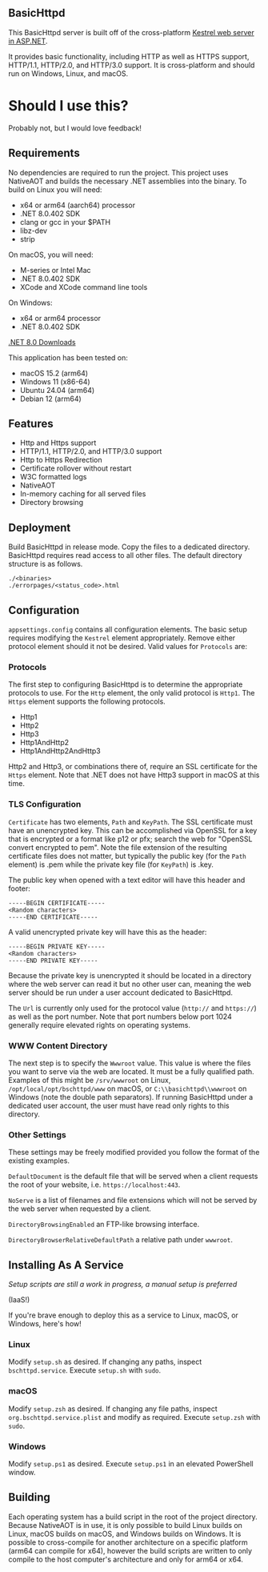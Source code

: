 ## BasicHttpd

This BasicHttpd server is built off of the cross-platform [Kestrel web server in ASP.NET](https://learn.microsoft.com/aspnet/core/fundamentals/servers/kestrel).

It provides basic functionality, including HTTP as well as HTTPS support, HTTP/1.1, HTTP/2.0, and HTTP/3.0 support. 
It is cross-platform and should run on Windows, Linux, and macOS.

# Should I use this?

Probably not, but I would love feedback!

## Requirements

No dependencies are required to run the project. This project uses NativeAOT and builds the necessary .NET 
assemblies into the binary. To build on Linux you will need:

* x64 or arm64 (aarch64) processor
* .NET 8.0.402 SDK
* clang or gcc in your $PATH
* libz-dev
* strip

On macOS, you will need:

* M-series or Intel Mac
* .NET 8.0.402 SDK
* XCode and XCode command line tools

On Windows:

* x64 or arm64 processor
* .NET 8.0.402 SDK

[.NET 8.0 Downloads](https://dotnet.microsoft.com/download/dotnet/8.0)

This application has been tested on:

* macOS 15.2 (arm64)
* Windows 11 (x86-64)
* Ubuntu 24.04 (arm64)
* Debian 12 (arm64)

## Features

* Http and Https support
* HTTP/1.1, HTTP/2.0, and HTTP/3.0 support
* Http to Https Redirection
* Certificate rollover without restart
* W3C formatted logs
* NativeAOT
* In-memory caching for all served files
* Directory browsing

## Deployment

Build BasicHttpd in release mode. Copy the files to a dedicated directory. BasicHttpd requires read access to all other
files. The default directory structure is as follows.

```text
./<binaries>
./errorpages/<status_code>.html
```

## Configuration

`appsettings.config` contains all configuration elements. The basic setup requires modifying the `Kestrel` element 
appropriately. Remove either protocol element should it not be desired. Valid values for `Protocols` are:

### Protocols

The first step to configuring BasicHttpd is to determine the appropriate protocols to use. For the `Http` element, 
the only valid protocol is `Http1`. The `Https` element supports the following protocols.

* Http1
* Http2
* Http3
* Http1AndHttp2
* Http1AndHttp2AndHttp3

Http2 and Http3, or combinations there of, require an SSL certificate for the `Https` element. Note that .NET does 
not have Http3 support in macOS at this time.

### TLS Configuration

`Certificate` has two elements, `Path` and `KeyPath`. The SSL certificate must have an unencrypted key. This can 
be accomplished via OpenSSL for a key that is encrypted or a format like p12 or pfx; search the web for "OpenSSL 
convert encrypted to pem". Note the file extension of the resulting certificate files does not matter, but typically 
the public key (for the `Path` element) is .pem while the private key file (for `KeyPath`) is .key.

The public key when opened with a text editor will have this header and footer:

```text
-----BEGIN CERTIFICATE-----
<Random characters>
-----END CERTIFICATE-----
```
A valid unencrypted private key will have this as the header:

```text
-----BEGIN PRIVATE KEY-----
<Random characters>
-----END PRIVATE KEY-----
```
Because the private key is unencrypted it should be located in a directory where the web server can read it but no 
other user can, meaning the web server should be run under a user account dedicated to BasicHttpd.

The `Url` is currently only used for the protocol value (`http://` and `https://`) as well as the port number. Note 
that port numbers below port 1024 generally require elevated rights on operating systems.

### WWW Content Directory

The next step is to specify the `Wwwroot` value. This value is where the files you want to serve via the web are 
located. It must be a fully qualified path. Examples of this might be `/srv/wwwroot` on Linux, 
`/opt/local/opt/bschttpd/www` on macOS, or `C:\\basichttpd\\wwwroot` on Windows (note the double path separators). If 
running BasicHttpd under a dedicated user account, the user must have read only rights to this directory.

### Other Settings

These settings may be freely modified provided you follow the format of the existing examples.

`DefaultDocument` is the default file that will be served when a client requests the root of your website, i.e. 
`https://localhost:443`.

`NoServe` is a list of filenames and file extensions which will not be served by the web server when requested by a 
client.

`DirectoryBrowsingEnabled` an FTP-like browsing interface.

`DirectoryBrowserRelativeDefaultPath` a relative path under `wwwroot`.

## Installing As A Service

_Setup scripts are still a work in progress, a manual setup is preferred_

(IaaS!)

If you're brave enough to deploy this as a service to Linux, macOS, or Windows, here's how!

### Linux

Modify `setup.sh` as desired. If changing any paths, inspect `bschttpd.service`. Execute `setup.sh` with `sudo`.

### macOS

Modify `setup.zsh` as desired. If changing any file paths, inspect `org.bschttpd.service.plist` and modify as 
required. Execute `setup.zsh` with `sudo`.

### Windows

Modify `setup.ps1` as desired. Execute `setup.ps1` in an elevated PowerShell window.

## Building

Each operating system has a build script in the root of the project directory. Because NativeAOT is in use, it is 
only possible to build Linux builds on Linux, macOS builds on macOS, and Windows builds on Windows. It is possible 
to cross-compile for another architecture on a specific platform (arm64 can compile for x64), however the build 
scripts are written to only compile to the host computer's architecture and only for arm64 or x64.